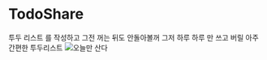 # TodoShare
투두 리스트 를 작성하고 그전 꺼는 뒤도 안돌아볼꺼 그저 하루 하루 만 쓰고 버릴 아주 간편한 투두리스트 
![오늘만 산다](https://user-images.githubusercontent.com/118997493/205256641-bad7b950-5a61-4e6d-8572-c3be2bbc8860.png)
